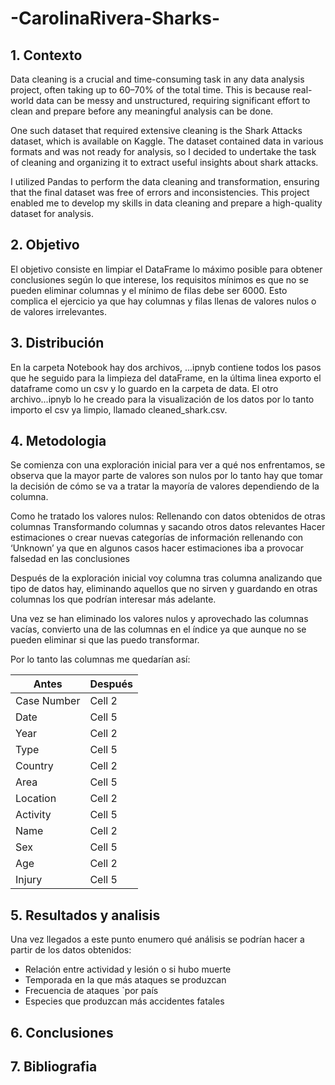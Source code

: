 # -CarolinaRivera-Sharks-

## 1. Contexto

Data cleaning is a crucial and time-consuming task in any data analysis project, often taking up to 60–70% of the total time. This is because real-world data can be messy and unstructured, requiring significant effort to clean and prepare before any meaningful analysis can be done.

One such dataset that required extensive cleaning is the Shark Attacks dataset, which is available on Kaggle. The dataset contained data in various formats and was not ready for analysis, so I decided to undertake the task of cleaning and organizing it to extract useful insights about shark attacks.

I utilized Pandas to perform the data cleaning and transformation, ensuring that the final dataset was free of errors and inconsistencies. This project enabled me to develop my skills in data cleaning and prepare a high-quality dataset for analysis.

## 2. Objetivo

El objetivo consiste en limpiar el DataFrame lo máximo posible para obtener conclusiones según lo que interese, los requisitos mínimos es que no se pueden eliminar columnas y el mínimo de filas debe ser 6000. Esto complica el ejercicio ya que hay columnas y filas llenas de valores nulos o de valores irrelevantes. 

## 3. Distribución

En la carpeta Notebook hay dos archivos, ...ipnyb contiene todos los pasos que he seguido para la limpieza del dataFrame, en la última linea exporto el dataframe como un csv y lo guardo en la carpeta de data. El otro archivo...ipnyb lo he creado para la visualización de los datos por lo tanto importo el csv ya limpio, llamado cleaned_shark.csv.

## 4. Metodologia

Se comienza con una exploración inicial para ver a qué nos enfrentamos, se observa que la mayor parte de valores son nulos por lo tanto hay que tomar la decisión de cómo se va a tratar la mayoría de valores dependiendo de la columna. 

Como he tratado los valores nulos:
Rellenando con datos obtenidos de otras columnas
Transformando columnas y sacando otros datos relevantes
Hacer estimaciones o crear nuevas  categorías de información
rellenando con ‘Unknown’ ya que en algunos casos hacer estimaciones iba a provocar falsedad en las conclusiones 

Después de la exploración inicial voy columna tras columna analizando que tipo de datos hay, eliminando aquellos que no sirven y guardando en otras columnas los que podrían interesar más adelante. 

Una vez se han eliminado los valores nulos y aprovechado las columnas vacías, convierto una de las columnas en el índice ya que aunque no se pueden eliminar si que las puedo transformar.

Por lo tanto las columnas me quedarían así:

| Antes      | Después  |
|----------  |----------|
| Case Number| Cell 2   | 
| Date       | Cell 5   | 
| Year       | Cell 2   | 
| Type       | Cell 5   | 
| Country    | Cell 2   | 
| Area       | Cell 5   | 
| Location   | Cell 2   | 
| Activity   | Cell 5   | 
| Name       | Cell 2   | 
| Sex        | Cell 5   | 
| Age        | Cell 2   | 
| Injury     | Cell 5   | 

## 5. Resultados y analisis

Una vez llegados a este punto enumero qué análisis se podrían hacer a partir de los datos obtenidos:

- Relación entre actividad y lesión o si hubo muerte
- Temporada en la que más ataques se produzcan
- Frecuencia de ataques `por país
- Especies que produzcan más accidentes fatales

## 6. Conclusiones

## 7. Bibliografia



